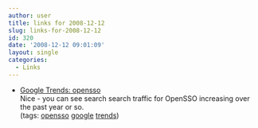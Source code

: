 ```yaml
---
author: user
title: links for 2008-12-12
slug: links-for-2008-12-12
id: 320
date: '2008-12-12 09:01:09'
layout: single
categories:
  - Links
---
```


*   [Google Trends: opensso](http://www.google.com/trends?q=opensso)  
    Nice - you can see search search traffic for OpenSSO increasing over the past year or so.  
    (tags: [opensso](http://delicious.com/superpat/opensso) [google](http://delicious.com/superpat/google) [trends](http://delicious.com/superpat/trends))  
